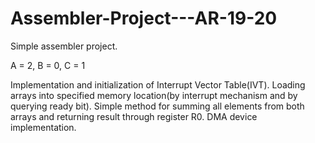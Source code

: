 # Assembler-Project---AR-19-20

Simple assembler project.

A = 2, B = 0, C = 1

Implementation and initialization of Interrupt Vector Table(IVT). Loading arrays into specified memory location(by interrupt mechanism and by querying ready bit). Simple method for summing all elements from both arrays and returning result through register R0. DMA device implementation.

